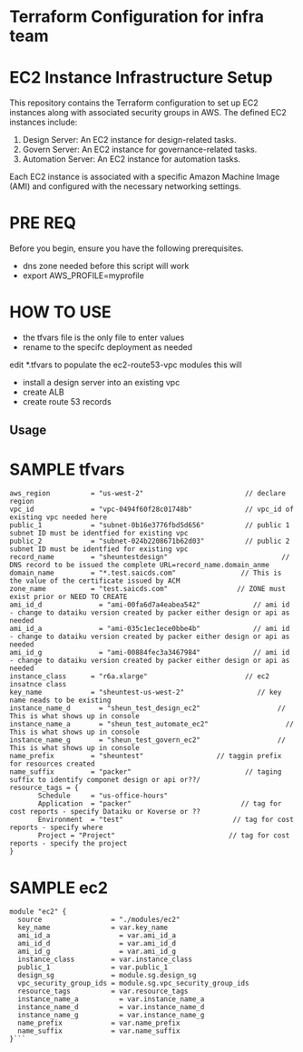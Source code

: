 # Terraform Configuration for infra team

# EC2 Instance Infrastructure Setup

This repository contains the Terraform configuration to set up EC2 instances along with associated security groups in AWS. The defined EC2 instances include:

1. Design Server: An EC2 instance for design-related tasks.
2. Govern Server: An EC2 instance for governance-related tasks.
3. Automation Server: An EC2 instance for automation tasks.

Each EC2 instance is associated with a specific Amazon Machine Image (AMI) and configured with the necessary networking settings.


# PRE REQ 

Before you begin, ensure you have the following prerequisites.

- dns zone needed before this script will work
- export AWS_PROFILE=myprofile

# HOW TO USE
- the tfvars file is the only file to enter values
- rename to the specifc deployment as needed

edit *.tfvars to populate the ec2-route53-vpc modules
this will 
- install a design server into an existing vpc
- create ALB
- create route 53 records

## Usage

# SAMPLE tfvars
```hcl
aws_region          = "us-west-2"                         // declare region
vpc_id              = "vpc-0494f60f28c01748b"             // vpc_id of existing vpc needed here
public_1            = "subnet-0b16e3776fbd5d656"          // public 1 subnet ID must be identfied for existing vpc
public_2            = "subnet-024b2208671b62d03"          // public 2 subnet ID must be identfied for existing vpc
record_name         = "sheuntestdesign"                            // DNS record to be issued the complete URL=record_name.domain_anme
domain_name         = "*.test.saicds.com"                // This is the value of the certificate issued by ACM
zone_name           = "test.saicds.com"                 // ZONE must exist prior or NEED TO CREATE
ami_id_d              = "ami-00fa6d7a4eabea542"             // ami id - change to dataiku version created by packer either design or api as needed
ami_id_a              = "ami-035c1ec1ece0bbe4b"             // ami id - change to dataiku version created by packer either design or api as needed
ami_id_g              = "ami-00884fec3a3467984"             // ami id - change to dataiku version created by packer either design or api as needed
instance_class      = "r6a.xlarge"                        // ec2 insatnce class 
key_name            = "sheuntest-us-west-2"                  // key name neads to be existing
instance_name_d       = "sheun_test_design_ec2"                   // This is what shows up in console
instance_name_a       = "sheun_test_automate_ec2"                   // This is what shows up in console
instance_name_g       = "sheun_test_govern_ec2"                   // This is what shows up in console
name_prefix         = "sheuntest"                  // taggin prefix for resources created
name_suffix         = "packer"                            // taging suffix to identify componet design or api or??/
resource_tags = {
       Schedule     = "us-office-hours"             
       Application  = "packer"                           // tag for cost reports - specify Dataiku or Koverse or ??
       Environment  = "test"                           // tag for cost reports - specify where
       Project = "Project"                            // tag for cost reports - specify the project
}
```

# SAMPLE ec2
```
module "ec2" {
  source                 = "./modules/ec2"
  key_name               = var.key_name
  ami_id_a                 = var.ami_id_a
  ami_id_d                 = var.ami_id_d
  ami_id_g                 = var.ami_id_g
  instance_class         = var.instance_class
  public_1               = var.public_1
  design_sg              = module.sg.design_sg
  vpc_security_group_ids = module.sg.vpc_security_group_ids
  resource_tags          = var.resource_tags
  instance_name_a          = var.instance_name_a
  instance_name_d          = var.instance_name_d
  instance_name_g          = var.instance_name_g
  name_prefix            = var.name_prefix
  name_suffix            = var.name_suffix
}```